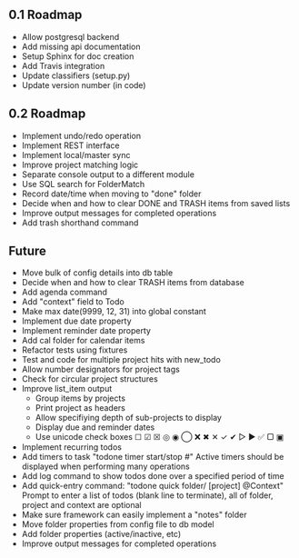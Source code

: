 0.1 Roadmap
-----------
- Allow postgresql backend
- Add missing api documentation
- Setup Sphinx for doc creation
- Add Travis integration
- Update classifiers (setup.py)
- Update version number (in code)

0.2 Roadmap
-----------
- Implement undo/redo operation
- Implement REST interface
- Implement local/master sync
- Improve project matching logic
- Separate console output to a different module
- Use SQL search for FolderMatch
- Record date/time when moving to "done" folder
- Decide when and how to clear DONE and TRASH items from saved lists
- Improve output messages for completed operations
- Add trash shorthand command

Future
------
- Move bulk of config details into db table
- Decide when and how to clear TRASH items from database
- Add agenda command
- Add "context" field to Todo
- Make max date(9999, 12, 31) into global constant
- Implement due date property
- Implement reminder date property
- Add cal folder for calendar items
- Refactor tests using fixtures
- Test and code for multiple project hits with new_todo
- Allow number designators for project tags
- Check for circular project structures
- Improve list_item output
  * Group items by projects
  * Print project as headers
  * Allow specifiying depth of sub-projects to display
  * Display due and reminder dates
  * Use unicode check boxes ☐ ☑ ☒ ◎ ◉  ◯ ❌ ✖ ✕ ✓ ✔  ▷ ► ✅  ▢ ▣
- Implement recurring todos
- Add timers to task "todone timer start/stop #"
  Active timers should be displayed when performing many operations
- Add log command to show todos done over a specified period of time
- Add quick-entry command: "todone quick folder/ [project] @Context"
  Prompt to enter a list of todos (blank line to terminate),
  all of folder, project and context are optional
- Make sure framework can easily implement a "notes" folder
- Move folder properties from config file to db model
- Add folder properties (active/inactive, etc)
- Improve output messages for completed operations
